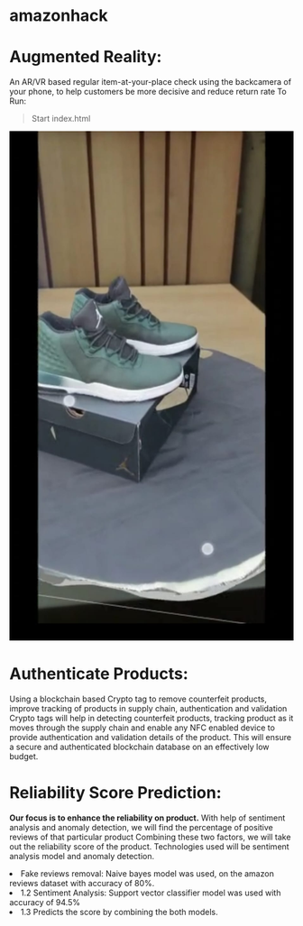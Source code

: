 # amazonhack

# Augmented Reality:
An AR/VR based regular item-at-your-place check using the backcamera of your phone, to help customers be more decisive and reduce
return rate
To Run:
> Start index.html

![Screenshot](AR_Shoes.jpeg)


# Authenticate Products:
Using a blockchain based Crypto tag to remove counterfeit products, improve tracking of products in supply chain, authentication and
validation
Crypto tags will help in detecting counterfeit products, tracking product as it moves through the supply chain and enable any NFC enabled device to provide authentication and validation details of the product. This will ensure a secure and authenticated blockchain database on an effectively low budget.


# Reliability Score Prediction:
  <b>Our focus is to enhance the reliability on product.</b>
   With help of sentiment analysis and anomaly detection, we will find the percentage of positive reviews of that particular product
   Combining these two factors, we will take out the reliability score of the product.
   Technologies used will be sentiment analysis model and anomaly detection.
   
  <li>Fake reviews removal: Naive bayes model was used, on the amazon reviews dataset with accuracy of 80%.</li>
  <li>1.2 Sentiment Analysis: Support vector classifier model was used with accuracy of 94.5%</li>
  <li>1.3 Predicts the score by combining the both models.</li>
  

